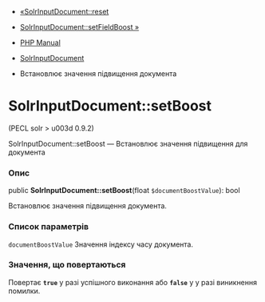 - [«SolrInputDocument::reset](solrinputdocument.reset.md)
- [SolrInputDocument::setFieldBoost
»](solrinputdocument.setfieldboost.md)

- [PHP Manual](index.md)
- [SolrInputDocument](class.solrinputdocument.md)
- Встановлює значення підвищення документа

# SolrInputDocument::setBoost

(PECL solr \> u003d 0.9.2)

SolrInputDocument::setBoost — Встановлює значення підвищення для
документа

### Опис

public **SolrInputDocument::setBoost**(float `$documentBoostValue`):
bool

Встановлює значення підвищення документа.

### Список параметрів

`documentBoostValue`
Значення індексу часу документа.

### Значення, що повертаються

Повертає **`true`** у разі успішного виконання або **`false`** у
у разі виникнення помилки.
